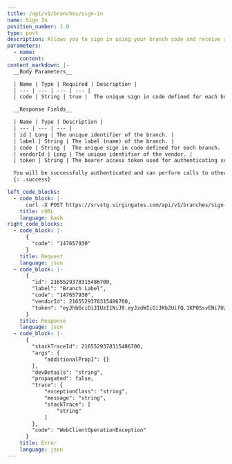 ```yaml
---
title: /api/v1/branches/sign-in
name: Sign In
position_number: 1.0
type: post
description: Allows you to sign in using your branch code and receive an access token, which is required for performing calls to other endpoints of the API.
parameters:
  - name: 
    content:
content_markdown: |-
  __Body Parameters__

  | Name | Type | Required | Description |
  | --- | --- | --- | --- |
  | code | String | true |  The unique sign in code defined for each branch. |

  __Response Fields__

  | Name | Type | Description |
  | --- | --- | --- |
  | id | Long | The unique identifier of the branch. |
  | label | String | The label (name) of the branch. |
  | code | String |  The unique sign in code defined for each branch. |
  | vendorId | Long | The unique identifier of the vendor. |
  | token | String | The bearer access token used for authenticating service calls made to other endpoints of the API. |

  You will be successfully authenticated and can perform calls to other endpoints.
  {: .success}

left_code_blocks:
  - code_block: |-
      curl -X POST https://srvstg.virgingates.com/api/v1/branches/sign-in -H "Content-type: application/json" -d '{"code": "1234567"}'
    title: cURL
    language: bash
right_code_blocks:
  - code_block: |-
      {
        "code": "147657930"
      }
    title: Request
    language: json
  - code_block: |-
      {
        "id": 2165529378315486700,
        "label": "Branch Label",
        "code": "147657930",
        "vendorId": 2165529378315486700,
        "token": "eyJhbGciOiJIUzI1NiJ9.eyJzdWIiOiJKb2UifQ.1KP0SsvENi7Uz1oQc07aXTL7kpQG5jBNIybqr60AlD4"
      }
    title: Response
    language: json
  - code_block: |-
      {
        "stackTraceId": 2165529378315486700,
        "args": {
            "additionalProp1": {}
        },
        "devDetails": "string",
        "propagated": false,
        "trace": {
            "exceptionClass": "string",
            "message": "string",
            "stackTrace": [
                "string"
            ]
        },
        "code": "WebClientOperationException"
      }
    title: Error
    language: json
---
```



